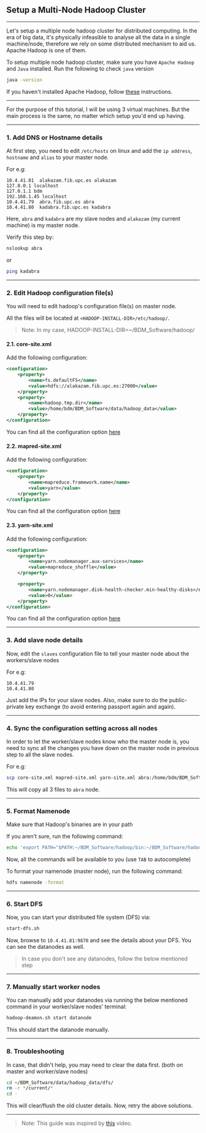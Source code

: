 ## Setup a Multi-Node Hadoop Cluster

---

Let's setup a multiple node hadoop cluster for distributed computing. In the era of big data, it's physically infeasible to analyse all the data in a single machine/node, therefore we rely on some distributed mechanism to aid us. Apache Hadoop is one of them.

To setup multiple node hadoop cluster, make sure you have `Apache Hadoop` and `Java` installed. Run the following to check `java` version

```bash
java -version
```

If you haven't installed Apache Hadoop, follow [these](https://hadoop.apache.org/docs/stable/hadoop-project-dist/hadoop-common/SingleCluster.html) instructions.

---

For the purpose of this tutorial, I will be using 3 virtual machines. But the main process is the same, no matter which setup you'd end up having.

---

### 1. Add DNS or Hostname details

At first step, you need to edit `/etc/hosts` on linux and add the `ip address`, `hostname` and `alias` to your master node.

For e.g:

```
10.4.41.81	alakazam.fib.upc.es alakazam
127.0.0.1 localhost
127.0.1.1 bdm
192.168.1.45 localhost
10.4.41.79	abra.fib.upc.es abra
10.4.41.80	kadabra.fib.upc.es kadabra
```

Here, `abra` and `kadabra` are my slave nodes and `alakazam` (my current machine) is my master node.

Verify this step by:

```bash
nslookup abra
```

or

```bash
ping kadabra
```

---

### 2. Edit Hadoop configuration file(s)

You will need to edit hadoop's configuration file(s) on master node.

All the files will be located at `<HADOOP-INSTALL-DIR>/etc/hadoop/`. 

> Note: In my case, HADOOP-INSTALL-DIR=~/BDM_Software/hadoop/


#### 2.1. core-site.xml

Add the following configuration:

```xml
<configuration>
	<property>
		<name>fs.defaultFS</name>
		<value>hdfs://alakazam.fib.upc.es:27000</value>
	</property>
	<property>
		<name>hadoop.tmp.dir</name>
		<value>/home/bdm/BDM_Software/data/hadoop_data</value>
	</property>
</configuration>
```

You can find all the configuration option [here](https://hadoop.apache.org/docs/r2.8.5/hadoop-project-dist/hadoop-common/core-default.xml)

#### 2.2. mapred-site.xml

Add the following configuration:

```xml
<configuration>
	<property>
		<name>mapreduce.framework.name</name>
		<value>yarn</value>
	</property>
</configuration>
```

You can find all the configuration option [here](https://hadoop.apache.org/docs/stable/hadoop-mapreduce-client/hadoop-mapreduce-client-core/mapred-default.xml)

#### 2.3. yarn-site.xml

Add the following configuration:

```xml
<configuration>
	<property>
		<name>yarn.nodemanager.aux-services</name>
		<value>mapreduce_shuffle</value>
	</property>

	<property>
		<name>yarn.nodemanager.disk-health-checker.min-healthy-disks</name>
		<value>0</value>
	</property>
</configuration>
```

You can find all the configuration option [here](https://hadoop.apache.org/docs/r2.7.3/hadoop-yarn/hadoop-yarn-common/yarn-default.xml)

---

### 3. Add slave node details

Now, edit the `slaves` configuration file to tell your master node about the workers/slave nodes

For e.g:

```
10.4.41.79
10.4.41.80
```

Just add the IPs for your slave nodes. Also, make sure to do the public-private key exchange (to avoid entering passport again and again).

---

### 4. Sync the configuration setting across all nodes

In order to let the worker/slave nodes know who the master node is, you need to sync all the changes you have down on the master node in previous step to all the slave nodes.

For e.g:

```bash
scp core-site.xml mapred-site.xml yarn-site.xml abra:/home/bdm/BDM_Software/hadoop/etc/hadoop/.
```

This will copy all 3 files to `abra` node.

---

### 5. Format Namenode

Make sure that Hadoop's binaries are in your path

If you aren't sure, run the following command:

```bash
echo 'export PATH="$PATH:~/BDM_Software/hadoop/bin:~/BDM_Software/hadoop/sbin:~/BDM_Software/hbase/bin:~/BDM_Software/mongodb/bin:~/BDM_Software/spark/bin"' >> ~/.bashrc && . ~/.bashrc
```

Now, all the commands will be available to you (use `TAB` to autocomplete)

To format your namenode (master node), run the following command:

```bash
hdfs namenode -format
```

---

### 6. Start DFS

Now, you can start your distributed file system (DFS) via:

```bash
start-dfs.sh
```

Now, browse to `10.4.41.81:9870` and see the details about your DFS. You can see the datanodes as well.

> In case you don't see any datanodes, follow the below mentioned step

---

### 7. Manually start worker nodes

You can manually add your datanodes via running the below mentioned command in your worker/slave nodes' terminal:

```bash
hadoop-deamon.sh start datanode
```

This should start the datanode manually.


---

### 8. Troubleshooting

In case, that didn't help, you may need to clear the data first. (both on master and worker/slave nodes)

```bash
cd ~/BDM_Software/data/hadoop_data/dfs/ 
rm -r */current/*
cd -
```

This will clear/flush the old cluster details. Now, retry the above solutions.

--- 

>Note: This guide was inspired by [this](https://www.youtube.com/watch?v=-YEcJquYsFo) video.
